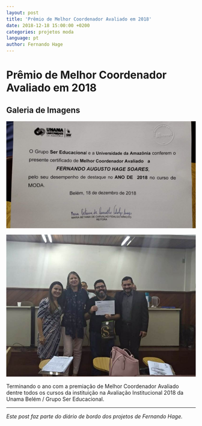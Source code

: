 ```yaml
---
layout: post
title: 'Prêmio de Melhor Coordenador Avaliado em 2018'
date: 2018-12-18 15:00:00 +0200
categories: projetos moda
language: pt
author: Fernando Hage
---
```


# Prêmio de Melhor Coordenador Avaliado em 2018

## Galeria de Imagens

![Prêmio de Melhor Coordenador Avaliado em 2018](/assets/images/premio-de-melhor-coordenador-avaliado-em-2018-01.jpg)

![Prêmio de Melhor Coordenador Avaliado em 2018](/assets/images/premio-de-melhor-coordenador-avaliado-em-2018-02.jpg)

Terminando o ano com a premiação de Melhor Coordenador Avaliado dentre todos os cursos da instituição na Avaliação Institucional 2018 da Unama Belém / Grupo Ser Educacional.

---

*Este post faz parte do diário de bordo dos projetos de Fernando Hage.*
